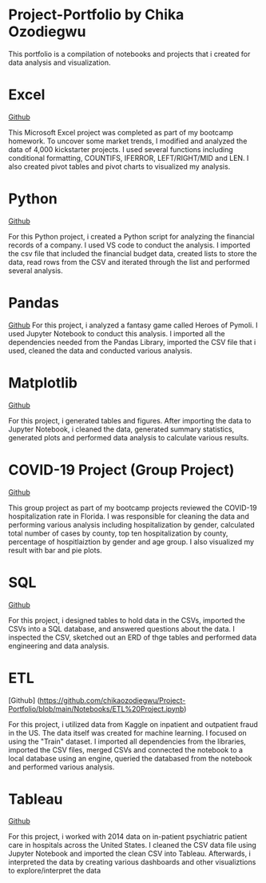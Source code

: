 # Project-Portfolio by Chika Ozodiegwu 
This portfolio is a compilation of notebooks and projects that i created for data analysis and visualization.

# Excel

[Github](https://github.com/chikaozodiegwu/Project-Portfolio/blob/main/Notebooks/Excel_Chika%20Ozodiegwu.xlsx)

This Microsoft Excel project was completed as part of my bootcamp homework. To uncover some market trends, I modified and analyzed the data of 4,000 kickstarter projects. I used several functions including conditional formatting, COUNTIFS, IFERROR, LEFT/RIGHT/MID and LEN. I also created pivot tables and pivot charts to visualized my analysis. 

# Python

[Github](https://github.com/chikaozodiegwu/Project-Portfolio/blob/main/Notebooks/Python_main.py) 

For this Python project, i created a Python script for analyzing the financial records of a company. I used VS code to conduct the analysis. I imported the csv file that included the financial budget data, created lists to store the data, read rows from the CSV and iterated through the list and performed several analysis. 

# Pandas 

[Github](https://github.com/chikaozodiegwu/Project-Portfolio/blob/main/Notebooks/Pandas_HeroesOfPymoli.ipynb)
For this project, i analyzed a fantasy game called Heroes of Pymoli. I used Jupyter Notebook to conduct this analysis. I imported all the dependencies needed from the Pandas Library, imported the CSV file that i used, cleaned the data and conducted various analysis. 

# Matplotlib 

[Github](https://github.com/chikaozodiegwu/Project-Portfolio/blob/main/Notebooks/Matplotlib_pymaceuticals_starter.ipynb)

For this project, i generated tables and figures. After importing the data to Jupyter Notebook, i cleaned the data, generated summary statistics, generated plots and performed data analysis to calculate various results. 

# COVID-19 Project (Group Project)

[Github](https://github.com/chikaozodiegwu/Project-Portfolio/blob/main/Notebooks/COVID-19%20Project%20Notebook.ipynb)

This group project as part of my bootcamp projects reviewed the COVID-19 hospitalization rate in Florida. I was responsible for cleaning the data and performing various analysis including hospitalization by gender, calculated total number of cases by county, top ten hospitalization by county, percentage of hospitlaiztion by gender and age group. I also visualized my result with bar and pie plots. 

# SQL

[Github](https://github.com/chikaozodiegwu/Project-Portfolio/tree/main/Notebooks/SQL) 

For this project, i designed tables to hold data in the CSVs, imported the CSVs into a SQL database, and answered questions about the data. I inspected the CSV, sketched out an ERD of thge tables and performed data engineering and data analysis. 

# ETL 

[Github] (https://github.com/chikaozodiegwu/Project-Portfolio/blob/main/Notebooks/ETL%20Project.ipynb)

For this project, i utilized data from Kaggle on inpatient and outpatient fraud in the US. The data itself was created for machine learning. I focused on using the "Train" dataset. I imported all dependencies from the libraries, imported the CSV files, merged CSVs and connected the notebook to a local database using an engine, queried the databased from the notebook and performed various analysis. 

# Tableau 

[Github](https://github.com/chikaozodiegwu/Project-Portfolio/blob/main/Notebooks/Tableau-psychiatric_health.twbx)

For this project, i worked with 2014 data on in-patient psychiatric patient care in hospitals across the United States. I cleaned the CSV data file using Jupyter Notebook and imported the clean CSV into Tableau. Afterwards, i interpreted the data by creating various dashboards and other visualiztions to explore/interpret the data 
